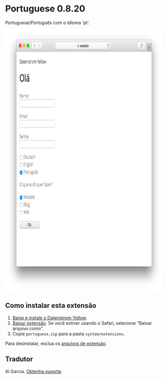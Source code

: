 Portuguese 0.8.20
=================
Portuguese/Português com o idioma 'pt'.

<p align="center"><img src="portuguese-screenshot.png?raw=true" width="795" height="836" alt="Screenshot"></p>

## Como instalar esta extensão

1. [Baixe e instale o Datenstrom Yellow](https://github.com/datenstrom/yellow/).
2. [Baixar extensão](https://github.com/datenstrom/yellow-extensions/raw/master/zip/portuguese.zip). Se você estiver usando o Safari, selecione "Baixar arquivo como".
3. Copie `portuguese.zip` para a pasta `system/extensions`.

Para desinstalar, exclua os [arquivos de extensão](extension.ini).

## Tradutor

Al Garcia. [Obtenha suporte](https://datenstrom.se/yellow/help/).
